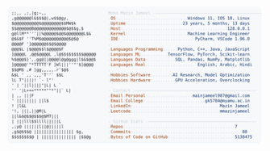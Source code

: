<picture>
  <source srcset="https://raw.githubusercontent.com/mmazinjameel/mmazinjameel/main/dark_mode.svg?v=1744978685" media="(prefers-color-scheme: dark)">
  <img src="https://raw.githubusercontent.com/mmazinjameel/mmazinjameel/main/light_mode.svg?v=1744978685">
</picture>
